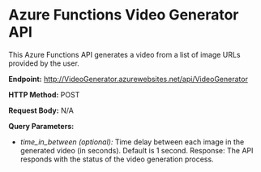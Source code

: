 # Azure Functions Video Generator API

This Azure Functions API generates a video from a list of image URLs provided by the user.

**Endpoint:** http://VideoGenerator.azurewebsites.net/api/VideoGenerator

**HTTP Method:** POST

**Request Body:** N/A

**Query Parameters:**

- _time_in_between (optional):_ Time delay between each image in the generated video (in seconds). Default is 1 second.
  Response: The API responds with the status of the video generation process.
